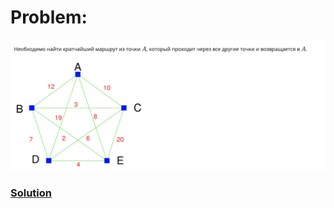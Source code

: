 # Problem:
![img](https://github.com/anton96vice/Portfolio/blob/main/Projects/Mathematics/Optimization/Problems/Traveling_Merchant/Screen%20Shot%202021-02-24%20at%203.35.22%20AM.png)

### [Solution](https://github.com/anton96vice/Portfolio/blob/main/Projects/Mathematics/Optimization/Problems/Traveling_Merchant/travel.py)
